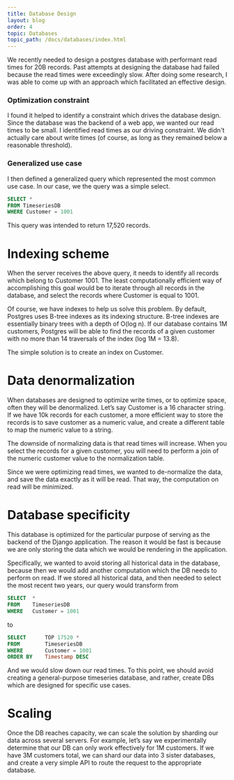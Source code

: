 ```yaml
---
title: Database Design
layout: blog
order: 4
topic: Databases
topic_path: /docs/databases/index.html
---
```

We recently needed to design a postgres database with performant read times for 20B records. Past attempts at designing the database had failed because the read times were exceedingly slow. After doing some research, I was able to come up with an approach which facilitated an effective design.

### Optimization constraint
I found it helped to identify a constraint which drives the database design. Since the database was the backend of a web app, we wanted our read times to be small. I identified read times as our driving constraint. We didn't actually care about write times (of course, as long as they remained below a reasonable threshold).

### Generalized use case
I then defined a generalized query which represented the most common use case. In our case, we the query was a simple select.
```sql
SELECT *
FROM TimeseriesDB
WHERE Customer = 1001
```

This query was intended to return 17,520 records.

# Indexing scheme
When the server receives the above query, it needs to identify all records which belong to Customer 1001. The least computationally efficient way of accomplishing this goal would be to iterate through all records in the database, and select the records where Customer is equal to 1001.

Of course, we have indexes to help us solve this problem. By default, Postgres uses B-tree indexes as its indexing structure. B-tree indexes are essentially binary trees with a depth of O(log n). If our database contains 1M customers, Postgres will be able to find the records of a given customer with no more than 14 traversals of the index (log 1M = 13.8).

The simple solution is to create an index on Customer.

# Data denormalization
When databases are designed to optimize write times, or to optimize space, often they will be denormalized. Let’s say Customer is a 16 character string. If we have 10k records for each customer, a more efficient way to store the records is to save customer as a numeric value, and create a different table to map the numeric value to a string.

The downside of normalizing data is that read times will increase. When you select the records for a given customer, you will need to perform a join of the numeric customer value to the normalization table.

Since we were optimizing read times, we wanted to de-normalize the data, and save the data exactly as it will be read. That way, the computation on read will be minimized.

# Database specificity
This database is optimized for the particular purpose of serving as the backend of the Django application. The reason it would be fast is because we are only storing the data which we would be rendering in the application.

Specifically, we wanted to avoid storing all historical data in the database, because then we would add another computation which the DB needs to perform on read. If we stored all historical data, and then needed to select the most recent two years, our query would transform from
```sql
SELECT  *
FROM    TimeseriesDB
WHERE   Customer = 1001
```
to
```sql
SELECT      TOP 17520 *
FROM        TimeseriesDB
WHERE       Customer = 1001
ORDER BY    Timestamp DESC
```
And we would slow down our read times. To this point, we should avoid creating a general-purpose timeseries database, and rather, create DBs which are designed for specific use cases.

# Scaling
Once the DB reaches capacity, we can scale the solution by sharding our data across several servers. For example, let’s say we experimentally determine that our DB can only work effectively for 1M customers. If we have 3M customers total, we can shard our data into 3 sister databases, and create a very simple API to route the request to the appropriate database.